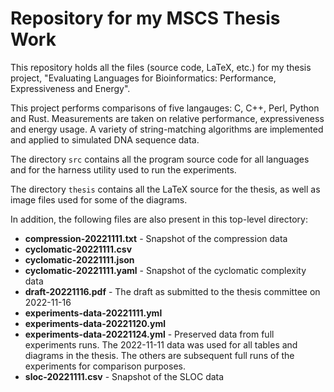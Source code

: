 # Repository for my MSCS Thesis Work

This repository holds all the files (source code, LaTeX, etc.) for my thesis
project, "Evaluating Languages for Bioinformatics: Performance, Expressiveness
and Energy".

This project performs comparisons of five langauges: C, C++, Perl, Python and
Rust. Measurements are taken on relative performance, expressiveness and energy
usage. A variety of string-matching algorithms are implemented and applied to
simulated DNA sequence data.

The directory `src` contains all the program source code for all languages and
for the harness utility used to run the experiments.

The directory `thesis` contains all the LaTeX source for the thesis, as well as
image files used for some of the diagrams.

In addition, the following files are also present in this top-level directory:

* **compression-20221111.txt** - Snapshot of the compression data
* **cyclomatic-20221111.csv**
* **cyclomatic-20221111.json**
* **cyclomatic-20221111.yaml** - Snapshot of the cyclomatic complexity data
* **draft-20221116.pdf** - The draft as submitted to the thesis committee on 2022-11-16
* **experiments-data-20221111.yml**
* **experiments-data-20221120.yml**
* **experiments-data-20221124.yml** - Preserved data from full experiments runs. The 2022-11-11 data was used for all tables and diagrams in the thesis. The others are subsequent full runs of the experiments for comparison purposes.
* **sloc-20221111.csv** - Snapshot of the SLOC data

